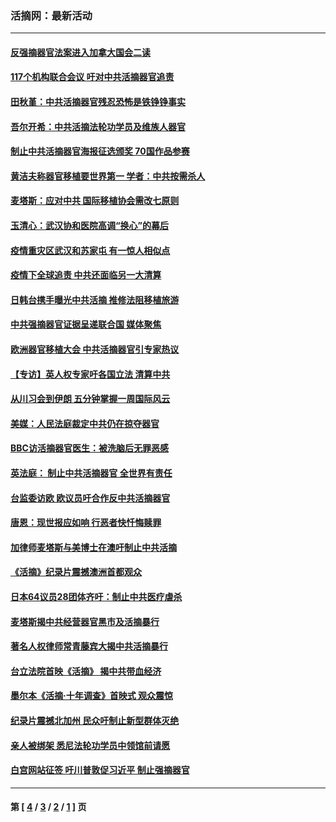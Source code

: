 ### 活摘网：最新活动
---
#### [反强摘器官法案进入加拿大国会二读](../../pages/nf5883/n13033450.md?06270430) 
#### [117个机构联合会议 吁对中共活摘器官追责](../../pages/nf5883/n12775087.md?06270430) 
#### [田秋堇：中共活摘器官残忍恐怖是铁铮铮事实](../../pages/nf5883/n12702148.md?06270430) 
#### [吾尔开希：中共活摘法轮功学员及维族人器官](../../pages/nf5883/n12693197.md?06270430) 
#### [制止中共活摘器官海报征选颁奖 70国作品参赛](../../pages/nf5883/n12692050.md?06270430) 
#### [黄洁夫称器官移植要世界第一 学者：中共按需杀人](../../pages/nf5883/n12572329.md?06270430) 
#### [麦塔斯：应对中共 国际移植协会需改七原则](../../pages/nf5883/n12514711.md?06270430) 
#### [玉清心：武汉协和医院高调“换心”的幕后](../../pages/nf5883/n12298730.md?06270430) 
#### [疫情重灾区武汉和苏家屯 有一惊人相似点](../../pages/nf5883/n12150824.md?06270430) 
#### [疫情下全球追责 中共还面临另一大清算](../../pages/nf5883/n12070397.md?06270430) 
#### [日韩台携手曝光中共活摘 推修法阻移植旅游](../../pages/nf5883/n11712046.md?06270430) 
#### [中共强摘器官证据呈递联合国 媒体聚焦](../../pages/nf5883/n11546426.md?06270430) 
#### [欧洲器官移植大会 中共活摘器官引专家热议](../../pages/nf5883/n11539095.md?06270430) 
#### [【专访】英人权专家吁各国立法 清算中共](../../pages/nf5883/n11367315.md?06270430) 
#### [从川习会到伊朗 五分钟掌握一周国际风云](../../pages/nf5883/n11338520.md?06270430) 
#### [美媒：人民法庭裁定中共仍在掠夺器官](../../pages/nf5883/n11334897.md?06270430) 
#### [BBC访活摘器官医生：被洗脑后无罪恶感](../../pages/nf5883/n11335935.md?06270430) 
#### [英法庭： 制止中共活摘器官 全世界有责任](../../pages/nf5883/n11330691.md?06270430) 
#### [台监委访欧 欧议员吁合作反中共活摘器官](../../pages/nf5883/n11109190.md?06270430) 
#### [唐恩：现世报应如响 行恶者快忏悔赎罪](../../pages/nf5883/n11104016.md?06270430) 
#### [加律师麦塔斯与美博士在澳吁制止中共活摘](../../pages/nf5883/n10724764.md?06270430) 
#### [《活摘》纪录片震撼澳洲首都观众](../../pages/nf5883/n10722747.md?06270430) 
#### [日本64议员28团体齐吁：制止中共医疗虐杀](../../pages/nf5883/n10587757.md?06270430) 
#### [麦塔斯揭中共经营器官黑市及活摘暴行](../../pages/nf5883/n10442407.md?06270430) 
#### [著名人权律师常青藤宾大揭中共活摘暴行](../../pages/nf5883/n10318181.md?06270430) 
#### [台立法院首映《活摘》 揭中共带血经济](../../pages/nf5883/n9938847.md?06270430) 
#### [墨尔本《活摘·十年调查》首映式 观众震惊](../../pages/nf5883/n9522572.md?06270430) 
#### [纪录片震撼北加州 民众吁制止新型群体灭绝](../../pages/nf5883/n9188314.md?06270430) 
#### [亲人被绑架 悉尼法轮功学员中领馆前请愿](../../pages/nf5883/n9056753.md?06270430) 
#### [白宫网站征签 吁川普敦促习近平 制止强摘器官](../../pages/nf5883/n9009661.md?06270430) 

---
#### 第 [ [4](./4.md?06270430) / [3](./3.md?06270430) / [2](./2.md?06270430) / [1](./1.md?06270430) ] 页
